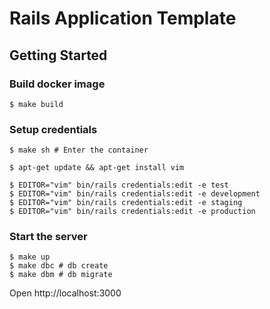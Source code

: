 # Rails Application Template

## Getting Started

### Build docker image

```
$ make build
```

### Setup credentials

```
$ make sh # Enter the container

$ apt-get update && apt-get install vim

$ EDITOR="vim" bin/rails credentials:edit -e test
$ EDITOR="vim" bin/rails credentials:edit -e development
$ EDITOR="vim" bin/rails credentials:edit -e staging
$ EDITOR="vim" bin/rails credentials:edit -e production
```

### Start the server

```
$ make up
$ make dbc # db create
$ make dbm # db migrate
```

Open http://localhost:3000
